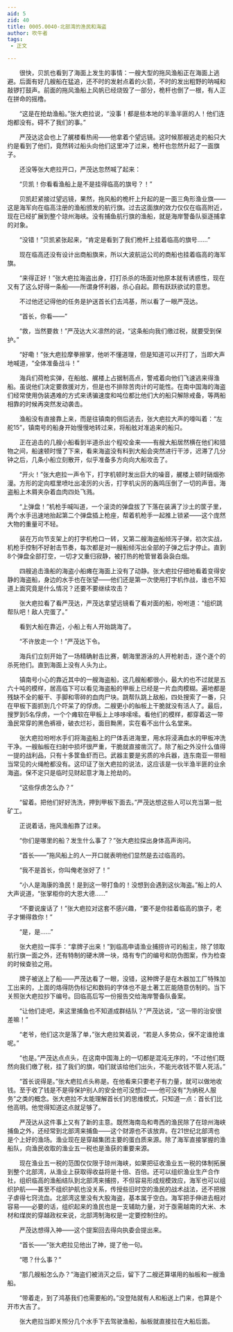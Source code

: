 ```yaml
---
aid: 5
zid: 40
title: 0005.0040-北部湾的渔民和海盗
author: 吹牛者
tags: 
 - 正文

---
```




　　很快，贝凯也看到了海面上发生的事情：一艘大型的拖风渔船正在海面上逃避。后面有好几艘船在猛追，还不时的发射点着的火箭，不时的发出粗野的呐喊和敲锣打鼓声。前面的拖风渔船上风帆已经烧毁了一部分，桅杆也倒了一根，有人正在拼命的摇橹。

　　“这是在抢劫渔船。”张大疤拉说，“没事！都是些本地的半渔半匪的人！他们连炮都没有。碍不了我们的事。”

　　严茂达这会也上了艉楼看热闹——他拿着个望远镜。这时候那艘逃走的船只大约是看到了他们，竟然转过船头向他们这里冲了过来，桅杆也忽然升起了一面旗子。

　　还没等张大疤拉开口，严茂达忽然喊了起来：

　　“贝凯！你看看渔船上是不是挂得临高的旗号？！”

　　贝凯赶紧接过望远镜，果然，拖风船的桅杆上升起的是一面三角形渔业旗——这是海军向在临高注册的渔船颁发的航行旗。过去这面旗的效力仅仅在临高附近，现在已经扩展到整个琼州海峡。没有捕鱼航行旗的渔船，就是海岸警备队驱逐捕拿的对象。

　　“没错！”贝凯紧张起来，“肯定是看到了我们桅杆上挂着临高的旗号……”

　　现在临高还没有设计出商船旗来，所以大波航运公司的商船也挂着临高的海军旗。

　　“来得正好！”张大疤拉海盗出身，打打杀杀的场面对他原本就有诱惑性，现在又有了这么好得一条船——所谓身怀利器，杀心自起。颇有跃跃欲试的意思。

　　不过他还记得他的任务是护送首长们去鸿基，所以看了一眼严茂达。

　　“首长，你看——”

　　“救，当然要救！”严茂达大义凛然的说，“这条船向我们缴过税，就要受到保护。”

　　“好嘞！”张大疤拉摩拳擦掌，他听不懂道理，但是知道可以开打了，当即大声地喊道，“全体准备战斗！”

　　海兵们荷枪实弹，在船舷、艉楼上占据制高点，警戒着向他们飞速逃来得渔船。虽说他们决定要救援对方，但是也不排除苦肉计的可能性。在南中国海的海盗们经常使用伪装遇难的方式来诱骗速度和吨位都比他们大的船只解除戒备，等两船相靠的时候再突然发动袭击。

　　渔船没有直接靠上来，而是往镇南的侧后逃去，张大疤拉大声的嚎叫着：“左舵15”，镇南号的船身开始慢慢地转过来，将船舷对准追来的船只。

　　正在追击的几艘小船看到半道杀出个程咬金来——有艘大船居然横在他们和猎物之间，船速顿时慢了下来，看来海盗没有料到大船会突然进行干涉，迟滞了几分钟之后，几条小船立刻散开，似乎准备多方向向大船攻击了。

　　“开火！”张大疤拉一声令下，打字机顿时发出巨大的噪音，艉楼上顿时硝烟弥漫。方形的定向框里喷吐出凌厉的火舌，打字机尖厉的轰鸣压倒了一切的声音。海盗船上木屑夹杂着血肉四处飞溅。

　　“上弹盘！”机枪手喊叫道，一个滚烫的弹盘拔了下落在装满了沙土的筐子里，两个水手迅速地抬起第二个弹盘插上枪座，帮着机枪手一起推上锁紧——这个庞然大物的重量可不轻。

　　装在万向节支架上的打字机枪口一转，又第二艘海盗船倾泻子弹，初次实战，机枪手控制不好射击节奏，每次都是对一艘船倾泻出全部的子弹之后才停止。直到8个弹盘全部打空，一切才又重归寂静，被打热的枪管冒着袅袅白烟。

　　四艘追击渔船的海盗小船瘫在海面上没有了动静。张大疤拉仔细地看着变得安静的海盗船，身边的水手也在张望——他们还是第一次使用打字机作战，谁也不知道上面究竟是什么情况？还要不要继续攻击？

　　张大疤拉看了看严茂达，严茂达拿望远镜看了看对面的船，吩咐道：“组织跳帮队吧！敌人完蛋了。”

　　看到大船在靠近，小船上有人开始跳海了。

　　“不许放走一个！”严茂达下令。

　　海兵们立刻开始了一场精确射击比赛，朝海里游泳的人开枪射击，逐个逐个的杀死他们。直到海面上没有人头为止。

　　镇南号小心的靠近其中的一艘海盗船，这几艘船都很小，最大的也不过就是五六十吨的模样，居高临下可以看见海盗船的甲板上已经是一片血肉模糊。遍地都是残缺不全的躯干、手脚和零碎的血肉尸块。跳帮队跳上敌船，四处搜索了一番，只在甲板下面抓到几个吓呆了的俘虏。二艘更小的舢板上干脆就没有活人了。最后，搜罗到5名俘虏，一个个瘫软在甲板上上哆哆嗦嗦。看他们的模样，都穿着这一带渔民常穿的黑色裤褂，破衣烂衫，面目黝黑，实在看不出什么名堂来。

　　张大疤拉吩咐水手们将海盗船上的尸体丢进海里，用水将浸满血水的甲板冲洗干净。一艘舢板在扫射中损坏很严重，干脆就直接凿沉了。除了船之外没什么值得一提的战利品，只有十多筐鱼虾而已。武器主要是劣质的冷兵器，连东南亚一带相当常见的火绳枪都没有。这印证了张大疤拉的说法，这应该是一伙半渔半匪的业余海盗。保不定只是临时见财起意才海上抢劫的。

　　“这些俘虏怎么办？”

　　“留着。把他们好好洗洗，押到甲板下面去。”严茂达想这些人可以充当第一批矿工。

　　正说着话，拖风渔船靠了过来。

　　“你们是哪里的船？发生什么事了？”张大疤拉探出身体高声询问。

　　“首长——”拖风船上的人一开口就表明他们显然是去过临高的。

　　“我不是首长，你叫俺老张好了！”

　　“小人是海康的渔民！是到这一带打鱼的！没想到会遇到这伙海盗。”船上的人大声说道，“张掌柜你的大恩大德……”

　　“不要说废话了！”张大疤拉对这套不感兴趣，“要不是你挂着临高的旗子，老子才懒得救你！”

　　“是，是……”

　　张大疤拉一挥手：“拿牌子出来！”到临高申请渔业捕捞许可的船主，除了领取航行旗一面之外，还有特制的硬木牌一块，烙有专门的编号和防伪图案，作为检查的时候查验之用。

　　牌子被送上了船——严茂达看了一眼，没错，这种牌子是在木器加工厂特殊加工出来的，上面的烙得防伪标记和数码的字体也不是土著工匠能随意仿制的。当下关照张大疤拉抄下编号。回临高后写一份报告交给海岸警备队备案。

　　“让他们走吧，来这里捕鱼也不知道成群结队？”严茂达说，“这一带的治安很差嘛！”

　　“老爷，他们这次是落了单，”张大疤拉笑着说，“若是人多势众，保不定谁抢谁呢。”

　　“也是。”严茂达点点头，在这南中国海上的一切都是混沌无序的，“不过他们既然向我们缴了税，挂了我们的旗，咱们就该给他们出头，不能光收钱不管人死活。”

　　“首长说得是。”张大疤拉点头称是。在他看来只要老子有力量，就可以做地收钱。至于收了钱是不是得保护别人的安全他可没想过——他可没有“为纳税人服务”之类的概念。张大疤拉不太能理解首长们的思维模式，只知道一点：首长们比他高明。他觉得知道这点就足够了。

　　严茂达从这件事上又有了新的主意。既然海南岛和粤西的渔民除了在琼州海峡捕鱼之外，还经常到北部湾来捕鱼——这个财源也不该放弃。在21世纪北部湾也是个上好的渔场。渔业现在是穿越集团主要的蛋白质来源。除了海军直接掌握的渔船队，向渔民收取的渔业五一税也是渔获的重要来源。

　　现在渔业五一税的范围仅仅限于琼州海峡，如果把征收渔业五一税的体制拓展到整个北部湾，从渔业上获取得收益将是十倍、百倍。还可以组织渔业生产合作社，组织临高的渔船结队到北部湾来捕捞，不但容易形成规模效应，海军也可以组织护航——甚至不组织护航也没关系，传授些旧时空的渔民的战术战法，还不把猴子虐得七窍流血。北部湾这里没有大股海盗，基本属于空白。海军把手伸进去相对容易——必要的话，组织起来的渔民也是一支辅助力量，对于亟需越南的大米、木材和煤炭的穿越政权来说，北部湾制海权是一定要控制住的。

　　严茂达想得入神——这个提案回去得向执委会提出来。

　　“首长——”张大疤拉见他出了神，提了他一句。

　　“嗯？什么事？”

　　“那几艘船怎么办？”海盗们被消灭之后，留下了二艘还算堪用的舢板和一艘渔船。

　　“带着走，到了鸿基我们也需要船的。”没登陆就有人和船送上门来，也算是个开市大吉了。

　　张大疤拉当即关照分几个水手下去驾驶渔船，舢板就直接拉在大船后面。


